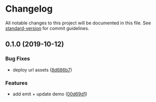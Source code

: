 # Changelog

All notable changes to this project will be documented in this file. See [standard-version](https://github.com/conventional-changelog/standard-version) for commit guidelines.

## 0.1.0 (2019-10-12)


### Bug Fixes

* deploy url assets ([8d686b7](https://github.com/Alexeykhr/vue-stripe-menu/commit/8d686b7))


### Features

* add emit + update demo ([00d69d1](https://github.com/Alexeykhr/vue-stripe-menu/commit/00d69d1))
